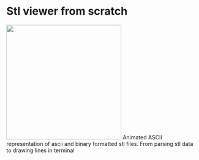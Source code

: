 # Stl viewer from scratch

<img src="https://media.giphy.com/media/xEAB3gVOfe8w2TrXzF/giphy.gif" width="300">
Animated ASCII representation of ascii and binary formatted stl files.
From parsing stl data to drawing lines in terminal
